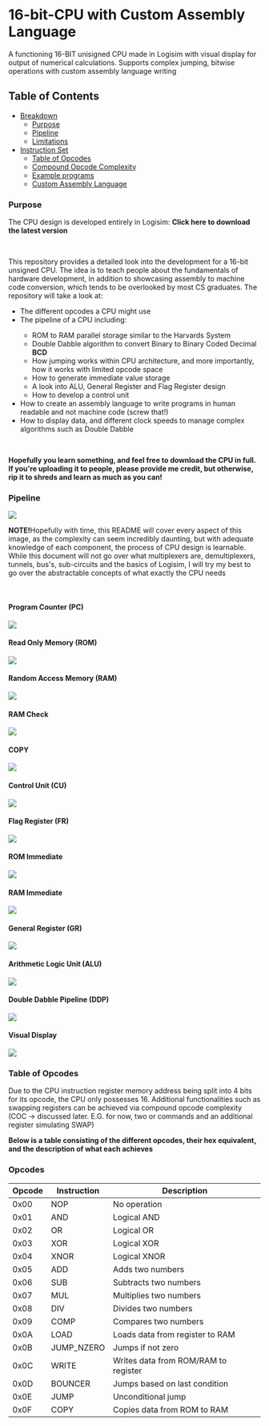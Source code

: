 # 16-bit-CPU with Custom Assembly Language

A functioning 16-BIT unisigned CPU made in Logisim with visual display for output of numerical calculations. Supports complex jumping, bitwise operations with custom assembly language writing

<div>
  <h2>Table of Contents</h2>
  <ul>
    <li><a href="#section1">Breakdown</a>
      <ul>
        <li><a href="#purpose">Purpose</a></li>
        <li><a href="#pipeline">Pipeline</a></li>
        <li><a href="#limitations">Limitations</a></li>
      </ul>
    </li>
    <li><a href="#section2">Instruction Set</a>
      <ul>
        <li><a href="#opcodes">Table of Opcodes</a></li>
        <li><a href="#parameters">Compound Opcode Complexity</a></li>
        <li><a href="#parameters">Example programs</a></li>
        <li><a href="#creating">Custom Assembly Language</a></li>
      </ul>
    </li>
  </ul>
</div>

<div>
  <h3 id="purpose">Purpose</h3>
  <p>The CPU design is developed entirely in Logisim: <a = "https://sourceforge.net/projects/circuit/"><b>Click here to download the latest version</b></a></p>
  <br>
  <p>This repository provides a detailed look into the development for a 16-bit unsigned CPU. The idea is to teach people about the fundamentals of hardware development, in addition to showcasing assembly to machine code conversion, which tends to be overlooked by most CS graduates. The repository will take a look at:</p>
  <ul>
    <li>The different opcodes a CPU might use</li>
    <li>The pipeline of a CPU including: </li>
    <ul>
      <li>ROM to RAM parallel storage similar to the Harvards System</li>
      <li>Double Dabble algorithm to convert Binary to Binary Coded Decimal <b>BCD</b></li>
      <li>How jumping works within CPU architecture, and more importantly, how it works with limited opcode space</li>
      <li>How to generate immediate value storage</li>
      <li>A look into ALU, General Register and Flag Register design</li>
      <li>How to develop a control unit</li>
    </ul>
    <li>How to create an assembly language to write programs in human readable and not machine code (screw that!)</li>
    <li>How to display data, and different clock speeds to manage complex algorithms such as Double Dabble</li>
  </ul>

  <br>

  <p><b>Hopefully you learn something, and feel free to download the CPU in full. If you're uploading it to people, please provide me credit, but otherwise, rip it to shreds and learn as much as you can!</b></p>
  
</div>

<div>
  <h3 id="pipeline">Pipeline</h3>

  <img src="Overview_CPU.jpg">

  <br>

  <p><b>NOTE!</b>Hopefully with time, this README will cover every aspect of this image, as the complexity can seem incredibly daunting, but with adequate knowledge of each component, the process of CPU design is learnable. While this document will not go over what multiplexers are, demultiplexers, tunnels, bus's, sub-circuits and the basics of Logisim, I will try my best to go over the abstractable concepts of what exactly the CPU needs</p>

  <br>
  
  <h4><b>Program Counter (PC)</b></h4>

  <img src="README_IMG's/PC.jpg">

  <br>

  <h4><b>Read Only Memory (ROM)</b></h4>

  <img src="README_IMG's/ROM.jpg">

  <br>
  
  <h4><b>Random Access Memory (RAM)</b></h4>

   <img src="README_IMG's/RAM.jpg">

  <br>
  
  <h4><b>RAM Check</b></h4>

   <img src="README_IMG's/RAMON.jpg">

   <br>

  <h4><b>COPY</b></h4>

   <img src="README_IMG's/COPY.jpg">

   <br>

  <h4><b>Control Unit (CU)</b></h4>

   <img src="README_IMG's/Control_Unit.jpg">

   <br>

  <h4><b>Flag Register (FR)</b></h4>

   <img src="README_IMG's/Flag_Register.jpg">

   <br>

  <h4><b>ROM Immediate</b></h4>

   <img src="README_IMG's/ROM_IM.jpg">

   <br>

  <h4><b>RAM Immediate</b></h4>

   <img src="README_IMG's/RAM_IM.jpg">

   <br>

  <h4><b>General Register (GR)</b></h4>

   <img src="README_IMG's/General_Register.jpg">

   <br>

  <h4><b>Arithmetic Logic Unit (ALU)</b></h4>

   <img src="README_IMG's/ALU.jpg">

   <br>

  <h4><b>Double Dabble Pipeline (DDP)</b></h4>

   <img src="README_IMG's/View_Pipe.jpg">

   <br>

  <h4><b>Visual Display</b></h4>
  
   <img src="README_IMG's/Visual_Dis.jpg">

   <br>
  
</div>

<div>

<h3 id="opcodes">Table of Opcodes</h3>
<p>Due to the CPU instruction register memory address being split into 4 bits for its opcode, the CPU only possesses 16. Additional functionalities such as swapping registers can be achieved via compound opcode complexity (COC -> discussed later. E.G. for now, two or commands and an additional register simulating SWAP)</p>

<p><b>Below is a table consisting of the different opcodes, their hex equivalent, and the description of what each achieves</b></p>
</div>

### Opcodes

| Opcode | Instruction | Description               |
|--------|-------------|---------------------------|
| 0x00   | NOP         | No operation              |
| 0x01   | AND         | Logical AND               |
| 0x02   | OR          | Logical OR                |
| 0x03   | XOR         | Logical XOR               |
| 0x04   | XNOR        | Logical XNOR              |
| 0x05   | ADD         | Adds two numbers          |
| 0x06   | SUB         | Subtracts two numbers     |
| 0x07   | MUL         | Multiplies two numbers    |
| 0x08   | DIV         | Divides two numbers       |
| 0x09   | COMP        | Compares two numbers      |
| 0x0A   | LOAD        | Loads data from register to RAM |
| 0x0B   | JUMP_NZERO  | Jumps if not zero         |
| 0x0C   | WRITE       | Writes data from ROM/RAM to register |
| 0x0D   | BOUNCER     | Jumps based on last condition |
| 0x0E   | JUMP        | Unconditional jump        |
| 0x0F   | COPY        | Copies data from ROM to RAM |
